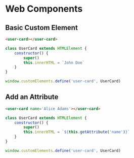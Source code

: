 # Web Components

## Basic Custom Element

```html
<user-card></user-card>
```

```js
class UserCard extends HTMLElement {
    constructor() {
        super()
        this.innerHTML = `John Doe`
    }
}

window.customElements.define('user-card', UserCard)
```

## Add an Attribute

```html
<user-card name='Alice Adams'></user-card>
```

```js
class UserCard extends HTMLElement {
    constructor() {
        super()
        this.innerHTML = `${this.getAttribute('name')}`
    }
}

window.customElements.define('user-card', UserCard)
```
